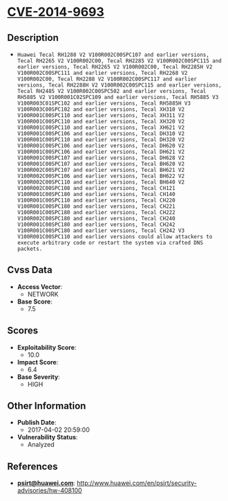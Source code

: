 
# [CVE-2014-9693](http://www.huawei.com/en/psirt/security-advisories/hw-408100)

## Description

- `Huawei Tecal RH1288 V2 V100R002C00SPC107 and earlier versions, Tecal RH2265 V2 V100R002C00, Tecal RH2285 V2 V100R002C00SPC115 and earlier versions, Tecal RH2265 V2 V100R002C00, Tecal RH2285H V2 V100R002C00SPC111 and earlier versions, Tecal RH2268 V2 V100R002C00, Tecal RH2288 V2 V100R002C00SPC117 and earlier versions, Tecal RH2288H V2 V100R002C00SPC115 and earlier versions, Tecal RH2485 V2 V100R002C00SPC502 and earlier versions, Tecal RH5885 V2 V100R001C02SPC109 and earlier versions, Tecal RH5885 V3 V100R003C01SPC102 and earlier versions, Tecal RH5885H V3 V100R003C00SPC102 and earlier versions, Tecal XH310 V2 V100R001C00SPC110 and earlier versions, Tecal XH311 V2 V100R001C00SPC110 and earlier versions, Tecal XH320 V2 V100R001C00SPC110 and earlier versions, Tecal XH621 V2 V100R001C00SPC106 and earlier versions, Tecal DH310 V2 V100R001C00SPC110 and earlier versions, Tecal DH320 V2 V100R001C00SPC106 and earlier versions, Tecal DH620 V2 V100R001C00SPC106 and earlier versions, Tecal DH621 V2 V100R001C00SPC107 and earlier versions, Tecal DH628 V2 V100R001C00SPC107 and earlier versions, Tecal BH620 V2 V100R002C00SPC107 and earlier versions, Tecal BH621 V2 V100R002C00SPC106 and earlier versions, Tecal BH622 V2 V100R002C00SPC110 and earlier versions, Tecal BH640 V2 V100R002C00SPC108 and earlier versions, Tecal CH121 V100R001C00SPC180 and earlier versions, Tecal CH140 V100R001C00SPC110 and earlier versions, Tecal CH220 V100R001C00SPC180 and earlier versions, Tecal CH221 V100R001C00SPC180 and earlier versions, Tecal CH222 V100R002C00SPC180 and earlier versions, Tecal CH240 V100R001C00SPC180 and earlier versions, Tecal CH242 V100R001C00SPC180 and earlier versions, Tecal CH242 V3 V100R001C00SPC110 and earlier versions could allow attackers to execute arbitrary code or restart the system via crafted DNS packets.`

## Cvss Data

- **Access Vector**:
  - NETWORK
- **Base Score**:
  - 7.5

## Scores

- **Exploitability Score**:
  - 10.0
- **Impact Score**:
  - 6.4
- **Base Severity**:
  - HIGH

## Other Information

- **Publish Date**:
  - 2017-04-02 20:59:00
- **Vulnerability Status**:
  - Analyzed

## References

- **psirt@huawei.com**: http://www.huawei.com/en/psirt/security-advisories/hw-408100
